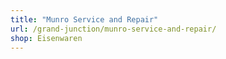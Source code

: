 ```yaml
---
title: "Munro Service and Repair"
url: /grand-junction/munro-service-and-repair/
shop: Eisenwaren
---
```

